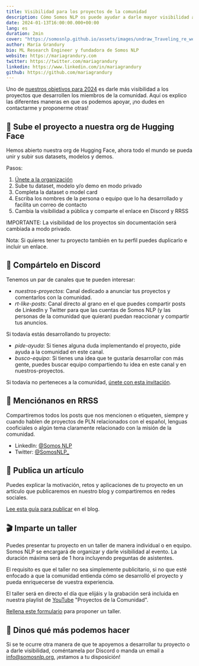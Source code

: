 ```yaml
---
title: Visibilidad para los proyectos de la comunidad
description: Cómo Somos NLP os puede ayudar a darle mayor visibilidad a vuestros proyectos
date: 2024-01-13T16:00:00.000+00:00
lang: es
duration: 2min
cover: "https://somosnlp.github.io/assets/images/undraw_Traveling_re_weve.svg"
author: María Grandury
bio: ML Research Engineer y fundadora de Somos NLP
website: https://mariagrandury.com
twitter: https://twitter.com/mariagrandury
linkedin: https://www.linkedin.com/in/mariagrandury
github: https://github.com/mariagrandury
---
```


Uno de [nuestros objetivos para 2024](https://somosnlp.org/blog/nuestros-objetivos-para-2024) es darle más visibilidad a los proyectos que desarrollen los miembros de la comunidad. Aquí os explico las diferentes maneras en que os podemos apoyar, ¡no dudes en contactarme y proponerme otras!

## 🤗 Sube el proyecto a nuestra org de Hugging Face

Hemos abierto nuestra org de Hugging Face, ahora todo el mundo se pueda unir y subir sus datasets, modelos y demos. 

Pasos:
1. [Únete a la organización](https://huggingface.co/organizations/somosnlp/share/qgytUhPKvxVxsbZWTzVUAUSUnZmVXNPmjc)
2. Sube tu dataset, modelo y/o demo en modo privado
3. Completa la dataset o model card
4. Escriba los nombres de la persona o equipo que lo ha desarrollado y facilita un correo de contacto 
5. Cambia la visibilidad a pública y comparte el enlace en Discord y RRSS

IMPORTANTE: La visibilidad de los proyectos sin documentación será cambiada a modo privado.

Nota: Si quieres tener tu proyecto también en tu perfil puedes duplicarlo e incluir un enlace. 

## 💛 Compártelo en Discord

Tenemos un par de canales que te pueden interesar:
- *nuestros-proyectos*: Canal dedicado a anunciar tus proyectos y comentarlos con la comunidad.
- *rt-like-posts*: Canal directo al grano en el que puedes compartir posts de LinkedIn y Twitter para que las cuentas de Somos NLP (y las personas de la comunidad que quieran) puedan reaccionar y compartir tus anuncios.

Si todavía estás desarrollando tu proyecto:
- *pide-ayuda*: Si tienes alguna duda implementando el proyecto, pide ayuda a la comunidad en este canal.
- *busco-equipo*: Si tienes una idea que te gustaría desarrollar con más gente, puedes buscar equipo compartiendo tu idea en este canal y en nuestros-proyectos.

Si todavía no perteneces a la comunidad, [únete con esta invitación](https://discord.com/invite/my8w7JUxZR).

## 📸 Menciónanos en RRSS

Compartiremos todos los posts que nos mencionen o etiqueten, siempre y cuando hablen de proyectos de PLN relacionados con el español, lenguas cooficiales o algún tema claramente relacionado con la misión de la comunidad.

- LinkedIn: [@Somos NLP](https://www.linkedin.com/company/somosnlp)
- Twitter: [@SomosNLP_](https://twitter.com/somosnlp_)

## 📝 Publica un artículo

Puedes explicar la motivación, retos y aplicaciones de tu proyecto en un artículo que publicaremos en nuestro blog y compartiremos en redes sociales.

[Lee esta guía para publicar](https://github.com/somosnlp/somosnlp.org#-contribuye-al-blog) en el blog.

## 🎬 Imparte un taller

Puedes presentar tu proyecto en un taller de manera individual o en equipo. Somos NLP se encargará de organizar y darle visibilidad al evento. La duración máxima será de 1 hora incluyendo preguntas de asistentes.

El requisito es que el taller no sea simplemente publicitario, si no que esté enfocado a que la comunidad entienda cómo se desarrolló el proyecto y pueda enriquecerse de vuestra experiencia.

El taller será en directo el día que elijáis y la grabación será incluida en nuestra playlist de [YouTube](https://www.youtube.com/c/somosnlp?sub_confirmation=1) "Proyectos de la Comunidad".

[Rellena este formulario](https://kq8ietkql1m.typeform.com/to/BYH9KG3f) para proponer un taller.

## 🙌 Dinos qué más podemos hacer

Si se te ocurre otra manera de que te apoyemos a desarrollar tu proyecto o a darle visibilidad, coméntamela por Discord o manda un email a info@somosnlp.org, ¡estamos a tu disposición!
